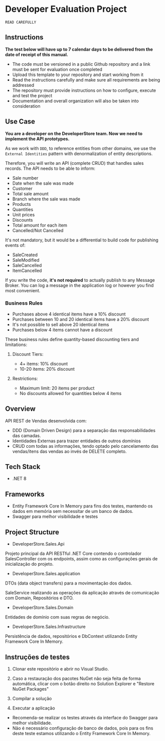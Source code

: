 # Developer Evaluation Project

`READ CAREFULLY`

## Instructions
**The test below will have up to 7 calendar days to be delivered from the date of receipt of this manual.**

- The code must be versioned in a public Github repository and a link must be sent for evaluation once completed
- Upload this template to your repository and start working from it
- Read the instructions carefully and make sure all requirements are being addressed
- The repository must provide instructions on how to configure, execute and test the project
- Documentation and overall organization will also be taken into consideration

## Use Case
**You are a developer on the DeveloperStore team. Now we need to implement the API prototypes.**

As we work with `DDD`, to reference entities from other domains, we use the `External Identities` pattern with denormalization of entity descriptions.

Therefore, you will write an API (complete CRUD) that handles sales records. The API needs to be able to inform:

* Sale number
* Date when the sale was made
* Customer
* Total sale amount
* Branch where the sale was made
* Products
* Quantities
* Unit prices
* Discounts
* Total amount for each item
* Cancelled/Not Cancelled

It's not mandatory, but it would be a differential to build code for publishing events of:
* SaleCreated
* SaleModified
* SaleCancelled
* ItemCancelled

If you write the code, **it's not required** to actually publish to any Message Broker. You can log a message in the application log or however you find most convenient.

### Business Rules

* Purchases above 4 identical items have a 10% discount
* Purchases between 10 and 20 identical items have a 20% discount
* It's not possible to sell above 20 identical items
* Purchases below 4 items cannot have a discount

These business rules define quantity-based discounting tiers and limitations:

1. Discount Tiers:
   - 4+ items: 10% discount
   - 10-20 items: 20% discount

2. Restrictions:
   - Maximum limit: 20 items per product
   - No discounts allowed for quantities below 4 items

## Overview

API REST de Vendas desenvolvida com:

- DDD (Domain Driven Design) para a separação das responsabilidades das camadas.
- Identidades Externas para trazer entidades de outros domínios
- CRUD com todas as informações, tendo optado pelo cancelamento das vendas/itens das vendas ao invés de DELETE completo.

## Tech Stack

* .NET 8


## Frameworks

* Entity Framework Core In Memory para fins dos testes, mantendo os dados em memória sem necessitar de um banco de dados.
* Swagger para melhor visibilidade e testes


## Project Structure

* DeveloperStore.Sales.Api

Projeto principal da API RESTful .NET Core contendo o controlador SalesController com os endpoints, assim como as configurações gerais de inicialização do projeto.

* DeveloperStore.Sales.application

DTOs (data object transfers) para a movimentação dos dados.

SaleService realizando as operações da aplicação através de comunicação com Domain, Repositórios e DTO.

* DeveloperStore.Sales.Domain

Entidades de domínio com suas regras de negócio.

* DeveloperStore.Sales.Infrastructure

Persistência de dados, repositórios e DbContext utilizando Entity Framework Core In Memory.

## Instruções de testes

1. Clonar este repositório e abrir no Visual Studio.

2. Caso a restauração dos pacotes NuGet não seja feita de forma automática, clicar com o botão direito no Solution Explorer e "Restore NuGet Packages"

3. Compilar a solução

4. Executar a aplicação 

- Recomenda-se realizar os testes através da interface do Swagger para melhor visibilidade.
- Não é necessário configuração de banco de dados, pois para os fins deste teste estamos utilizando o Entity Framework Core In Memory.
